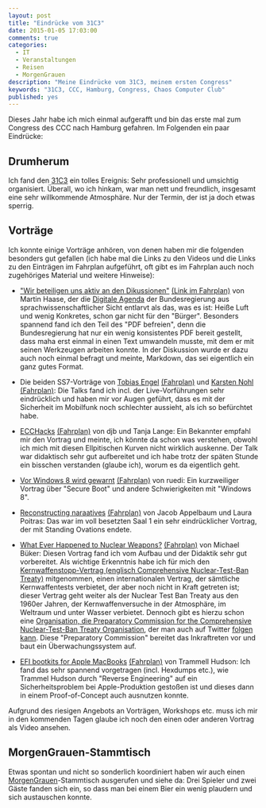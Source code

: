 ```yaml
---
layout: post
title: "Eindrücke vom 31C3"
date: 2015-01-05 17:03:00
comments: true
categories:
  - IT
  - Veranstaltungen
  - Reisen
  - MorgenGrauen
description: "Meine Eindrücke vom 31C3, meinem ersten Congress"
keywords: "31C3, CCC, Hamburg, Congress, Chaos Computer Club"
published: yes
---
```


Dieses Jahr habe ich mich einmal aufgerafft und bin das erste mal zum
Congress des CCC nach Hamburg gefahren. Im Folgenden ein paar
Eindrücke:

## Drumherum

Ich fand den [31C3](http://events.ccc.de/congress/2014/wiki/Main_Page) ein tolles Ereignis: Sehr professionell und
umsichtig organisiert. Überall, wo ich hinkam, war man nett und
freundlich, insgesamt eine sehr willkommende Atmosphäre. Nur der
Termin, der ist ja doch etwas sperrig.

## Vorträge

Ich konnte einige Vorträge anhören, von denen haben mir die folgenden
besonders gut gefallen (ich habe mal die Links zu den Videos und die Links zu den Einträgen im Fahrplan aufgeführt, oft gibt es im Fahrplan auch noch zugehöriges Material und weitere Hinweise): 

 * ["Wir beteiligen uns aktiv an den Dikussionen"](http://media.ccc.de/browse/congress/2014/31c3_-_6264_-_de_-_saal_1_-_201412271245_-_wir_beteiligen_uns_aktiv_an_den_diskussionen_-_martin_haase_maha.html) [(Link im Fahrplan)](http://events.ccc.de/congress/2014/Fahrplan/events/6264.html) von Martin Haase, der die [Digitale Agenda](http://www.digitale-agenda.de/) der Bundesregierung aus sprachwissenschaftlicher Sicht entlarvt als das, was es ist: Heiße Luft und wenig Konkretes, schon gar nicht für den "Bürger". Besonders spannend fand ich den Teil des "PDF befreien", denn die Bundesregierung hat nur ein wenig konsistentes PDF bereit gestellt, dass maha erst einmal in einen Text umwandeln musste, mit dem er mit seinen Werkzeugen arbeiten konnte. In der Diskussion wurde er dazu auch noch einmal befragt und meinte, Markdown, das sei eigentlich ein ganz gutes Format. 
	 
  * Die beiden SS7-Vorträge von [Tobias Engel](http://media.ccc.de/browse/congress/2014/31c3_-_6249_-_en_-_saal_1_-_201412271715_-_ss7_locate_track_manipulate_-_tobias_engel.html) [(Fahrplan)](http://events.ccc.de/congress/2014/Fahrplan/events/6249.html) und [Karsten Nohl](http://media.ccc.de/browse/congress/2014/31c3_-_6122_-_en_-_saal_1_-_201412271830_-_mobile_self-defense_-_karsten_nohl.html) [(Fahrplan)](http://events.ccc.de/congress/2014/Fahrplan/events/6122.html): Die Talks fand ich incl. der Live-Vorführungen sehr eindrücklich und haben mir vor Augen geführt, dass es mit der Sicherheit im Mobilfunk noch schlechter aussieht, als ich so befürchtet habe.
  
  * [ECCHacks](http://media.ccc.de/browse/congress/2014/31c3_-_6369_-_en_-_saal_1_-_201412272145_-_ecchacks_-_djb_-_tanja_lange.html) [(Fahrplan)](http://events.ccc.de/congress/2014/Fahrplan/events/6369.html) von djb und Tanja Lange: Ein Bekannter empfahl mir den Vortrag und meinte, ich könnte da schon was verstehen, obwohl ich mich mit diesen Ellpitischen Kurven nicht wirklich auskenne. Der Talk war didaktisch sehr gut aufbereitet und ich habe trotz der späten Stunde ein bisschen verstanden (glaube ich), worum es da eigentlich geht. 
  
  * [Vor Windows 8 wird gewarnt](http://media.ccc.de/browse/congress/2014/31c3_-_6294_-_de_-_saal_1_-_201412281815_-_vor_windows_8_wird_gewarnt_-_ruedi.html) [(Fahrplan)](http://events.ccc.de/congress/2014/Fahrplan/events/6294.html) von ruedi: Ein kurzweiliger Vortrag über "Secure Boot" und andere Schwierigkeiten mit "Windows 8".
  
  * [Reconstructing naraatives](http://media.ccc.de/browse/congress/2014/31c3_-_6258_-_en_-_saal_1_-_201412282030_-_reconstructing_narratives_-_jacob_-_laura_poitras.html) [(Fahrplan)](http://events.ccc.de/congress/2014/Fahrplan/events/6258.html) von Jacob Appelbaum und Laura Poitras: Das war im voll besetzten Saal 1 ein sehr eindrücklicher Vortrag, der mit Standing Ovations endete. 
  
  * [What Ever Happened to Nuclear Weapons?](http://media.ccc.de/browse/congress/2014/31c3_-_6121_-_en_-_saal_2_-_201412291715_-_what_ever_happened_to_nuclear_weapons_-_michael_buker.html) [(Fahrplan)](http://events.ccc.de/congress/2014/Fahrplan/events/6121.html) von Michael Büker: Diesen Vortrag fand ich vom Aufbau und der Didaktik sehr gut vorbereitet. Als wichtige Erkenntnis habe ich für mich den [Kernwaffenstopp-Vertrag (englisch Comprehensive Nuclear-Test-Ban Treaty)](http://de.wikipedia.org/wiki/Kernwaffenteststopp-Vertrag) mitgenommen, einen internationalen Vertrag, der sämtliche Kernwaffentests verbietet, der aber noch nicht in Kraft getreten ist; dieser Vertrag geht weiter als der Nuclear Test Ban Treaty aus den 1960er Jahren, der Kernwaffenversuche in der Atmosphäre, im Weltraum und unter Wasser verbietet. Dennoch gibt es hierzu schon eine [Organisation, die Preparatory Commission for the Comprehensive Nuclear-Test-Ban Treaty Organisation](http://www.ctbto.org/), der man auch auf Twitter [folgen kann](http://twitter.com/ctbto_alerts). Diese  "Preparatory Commission" bereitet das Inkraftreten vor und baut ein Überwachungssystem auf.
  
  * [EFI bootkits for Apple MacBooks](http://media.ccc.de/browse/congress/2014/31c3_-_6128_-_en_-_saal_1_-_201412291830_-_thunderstrike_efi_bootkits_for_apple_macbooks_-_trammell_hudson.html) [(Fahrplan)](http://events.ccc.de/congress/2014/Fahrplan/events/6128.html) von Trammell Hudson: Ich fand das sehr spannend vorgetragen (incl. Hexdumps etc.), wie Trammel Hudson durch "Reverse Engineering" auf ein Sicherheitsproblem bei Apple-Produktion gestoßen ist und dieses dann in einem Proof-of-Concept auch ausnutzen konnte. 

Aufgrund des riesigen Angebots an Vorträgen, Workshops etc. muss ich
mir in den kommenden Tagen glaube ich noch den einen oder anderen
Vortrag als Video ansehen. 

## MorgenGrauen-Stammtisch

Etwas spontan und nicht so sonderlich koordiniert haben wir auch einen
[MorgenGrauen](http://mg.mud.de)-Stammtisch ausgerufen und siehe da: Drei Spieler und zwei
Gäste fanden sich ein, so dass man bei einem Bier ein wenig plaudern
und sich austauschen konnte.
